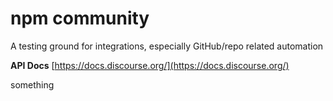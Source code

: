 # npm community

A testing ground for integrations, especially GitHub/repo related automation

**API Docs**
[https://docs.discourse.org/](https://docs.discourse.org/)

something
